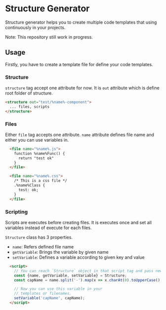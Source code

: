 # Structure Generator

Structure generator helps you to create multiple code templates that using continuously in your projects.

Note: This repository still work in progress.

## Usage

Firstly, you have to create a template file for define your code templates.

### Structure
`structure` tag accept one attribute for now. It is `out` attribute which is define root folder of structure. 

```html
<structure out="test/%name%-component">
  ... files, scripts
</structure>
```

### Files

Either `file` tag accepts one attribute. `name` attribute defines file name and either you can use variables in.

```html
  <file name="%name%.js">
    function %name%Func() {
      return "test ok"
    }
  </file>

  <file name="%name%.css">
    /* This is a css file */
    .%name%Class {
      test: ok;
    }
  </file>
```
### Scripting
Scripts are executes before creating files. It is executes once and set all variables instead of execute for each files.

`Structure` class has 3 properties. 
- `name`: Refers defined file name 
- `getVariable`: Brings the variable by given name
- `setVariable`: Defines a variable according to given key and value


```html
  <script>
    // You can reach `Structure` object in that script tag and pass new variables into templates. These variables can use in everywhere of template including filename
    const {name, getVariable, setVariable} = Structure;
    const capName = name.split('-').map(x => x.charAt(0).toUpperCase() + x.slice(1)).join('');

    // Now you can use this variable in your
    // templates or filenames.
    setVariable('capName', capName);
  </script>
```
